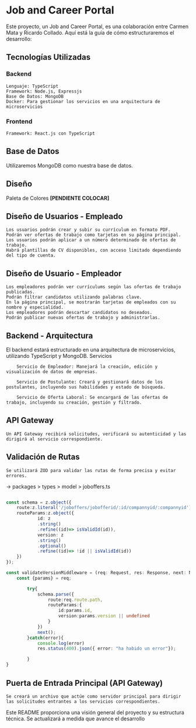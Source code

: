 # Job and Career Portal

Este proyecto, un Job and Career Portal, es una colaboración entre Carmen Mata y Ricardo Collado. Aquí está la guía de cómo estructuraremos el desarrollo:

## Tecnologías Utilizadas
### Backend

    Lenguaje: TypeScript
    Framework: Node.js, Expressjs
    Base de Datos: MongoDB
    Docker: Para gestionar los servicios en una arquitectura de microservicios

### Frontend

    Framework: React.js con TypeScript

## Base de Datos

Utilizaremos MongoDB como nuestra base de datos.


## Diseño
Paleta de Colores
**[PENDIENTE COLOCAR]**


## Diseño de Usuarios - Empleado

    Los usuarios podrán crear y subir su currículum en formato PDF.
    Podrán ver ofertas de trabajo como tarjetas en su página principal.
    Los usuarios podrán aplicar a un número determinado de ofertas de trabajo.
    Habrá plantillas de CV disponibles, con acceso limitado dependiendo del tipo de cuenta.

## Diseño de Usuario - Empleador

    Los empleadores podrán ver currículums según las ofertas de trabajo publicadas.
    Podrán filtrar candidatos utilizando palabras clave.
    En la página principal, se mostrarán tarjetas de empleados con su nombre y especialidad.
    Los empleadores podrán descartar candidatos no deseados.
    Podrán publicar nuevas ofertas de trabajo y administrarlas.

## Backend - Arquitectura

El backend estará estructurado en una arquitectura de microservicios, utilizando TypeScript y MongoDB.
Servicios
```
    Servicio de Empleador: Manejará la creación, edición y visualización de datos de empresas.

    Servicio de Postulante: Creará y gestionará datos de los postulantes, incluyendo sus habilidades y estado de búsqueda.

    Servicio de Oferta Laboral: Se encargará de las ofertas de trabajo, incluyendo su creación, gestión y filtrado.
```
## API Gateway

    Un API Gateway recibirá solicitudes, verificará su autenticidad y las dirigirá al servicio correspondiente.

## Validación de Rutas

    Se utilizará ZOD para validar las rutas de forma precisa y evitar errores.
-> packages > types > model > joboffers.ts
```ts

const schema = z.object({
    route:z.literal('/joboffers/jobofferid/:id/compannyid/:compannyid'),
    routeParams:z.object({
            id: z
            .string()
            .refine((id)=> isValidId(id)),
            version: z
            .string()
            .optional()
            .refine((id)=> !id || isValidId(id))
    })
});

const validateVersionMiddleware = (req: Request, res: Response, next: NextFunction)=>{
    const {params} = req;

        try{
            schema.parse({
                route:req.route.path,
                routeParams:{
                    id:params.id,
                    version:params.version || undefined
                }
            })
            next();
        }catch(error){
            console.log(error)
            res.status(400).json({ error: "ha habido un error"});

        }
}
```

## Puerta de Entrada Principal (API Gateway)

    Se creará un archivo que actúe como servidor principal para dirigir las solicitudes entrantes a los servicios correspondientes.

Este README proporciona una visión general del proyecto y su estructura técnica. Se actualizará a medida que avance el desarrollo